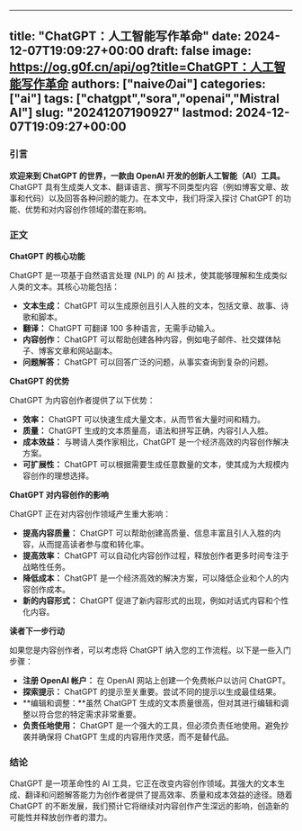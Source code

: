 
---
title: "ChatGPT：人工智能写作革命"
date: 2024-12-07T19:09:27+00:00
draft: false
image: https://og.g0f.cn/api/og?title=ChatGPT：人工智能写作革命
authors: ["naiveのai"]
categories: ["ai"]
tags: ["chatgpt","sora","openai","Mistral AI"]
slug: "20241207190927"
lastmod: 2024-12-07T19:09:27+00:00
---
### 引言

**欢迎来到 ChatGPT 的世界，一款由 OpenAI 开发的创新人工智能（AI）工具。** ChatGPT 具有生成类人文本、翻译语言、撰写不同类型内容（例如博客文章、故事和代码）以及回答各种问题的能力。在本文中，我们将深入探讨 ChatGPT 的功能、优势和对内容创作领域的潜在影响。

### 正文

**ChatGPT 的核心功能**

ChatGPT 是一项基于自然语言处理 (NLP) 的 AI 技术，使其能够理解和生成类似人类的文本。其核心功能包括：

- **文本生成：** ChatGPT 可以生成原创且引人入胜的文本，包括文章、故事、诗歌和脚本。
- **翻译：** ChatGPT 可翻译 100 多种语言，无需手动输入。
- **内容创作：** ChatGPT 可以帮助创建各种内容，例如电子邮件、社交媒体帖子、博客文章和网站副本。
- **问题解答：** ChatGPT 可以回答广泛的问题，从事实查询到复杂的问题。

**ChatGPT 的优势**

ChatGPT 为内容创作者提供了以下优势：

- **效率：** ChatGPT 可以快速生成大量文本，从而节省大量时间和精力。
- **质量：** ChatGPT 生成的文本质量高，语法和拼写正确，内容引人入胜。
- **成本效益：** 与聘请人类作家相比，ChatGPT 是一个经济高效的内容创作解决方案。
- **可扩展性：** ChatGPT 可以根据需要生成任意数量的文本，使其成为大规模内容创作的理想选择。

**ChatGPT 对内容创作的影响**

ChatGPT 正在对内容创作领域产生重大影响：

- **提高内容质量：** ChatGPT 可以帮助创建高质量、信息丰富且引人入胜的内容，从而提高读者参与度和转化率。
- **提高效率：** ChatGPT 可以自动化内容创作过程，释放创作者更多时间专注于战略性任务。
- **降低成本：** ChatGPT 是一个经济高效的解决方案，可以降低企业和个人的内容创作成本。
- **新的内容形式：** ChatGPT 促进了新内容形式的出现，例如对话式内容和个性化内容。

**读者下一步行动**

如果您是内容创作者，可以考虑将 ChatGPT 纳入您的工作流程。以下是一些入门步骤：

- **注册 OpenAI 帐户：** 在 OpenAI 网站上创建一个免费帐户以访问 ChatGPT。
- **探索提示：** ChatGPT 的提示至关重要。尝试不同的提示以生成最佳结果。
- **编辑和调整：**虽然 ChatGPT 生成的文本质量很高，但对其进行编辑和调整以符合您的特定需求非常重要。
- **负责任地使用：** ChatGPT 是一个强大的工具，但必须负责任地使用。避免抄袭并确保将 ChatGPT 生成的内容用作灵感，而不是替代品。

### 结论

ChatGPT 是一项革命性的 AI 工具，它正在改变内容创作领域。其强大的文本生成、翻译和问题解答能力为创作者提供了提高效率、质量和成本效益的途径。随着 ChatGPT 的不断发展，我们预计它将继续对内容创作产生深远的影响，创造新的可能性并释放创作者的潜力。